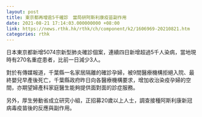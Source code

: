 ```yaml
---
layout: post
title: 東京都再增逾5千確診　當局研阿斯利康疫苗副作用
date: 2021-08-21 17:14:03.000000000 +08:00
link: https://news.rthk.hk/rthk/ch/component/k2/1606969-20210821.htm
categories: rthk
---
```


日本東京都新增5074宗新型肺炎確診個案，連續四日新增超過5千人染病，當地現時有270名重症患者，比前一日減少3人。

對於有傳媒報道，千葉縣一名家居隔離的確診孕婦，被9間醫療機構拒絕入院、最終嬰兒早產後死亡，千葉縣政府昨日向各醫療機構要求，增加收治染疫孕婦的空間，亦期望婦產科家庭醫生能夠提供面對面的診症服務。

另外，厚生勞動省成立研究小組，正招募20歲以上人士，調查接種阿斯利康新冠病毒疫苗後的反應與副作用。
